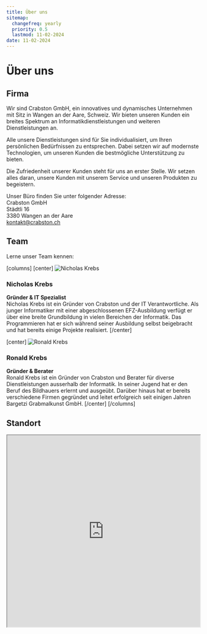 ```yaml
---
title: Über uns
sitemap:
  changefreq: yearly
  priority: 0.5
  lastmod: 11-02-2024
date: 11-02-2024
---
```


# Über uns

## Firma
Wir sind Crabston GmbH, ein innovatives und dynamisches Unternehmen mit Sitz in Wangen an der Aare, Schweiz. Wir bieten unseren Kunden ein breites Spektrum an Informatikdienstleistungen und weiteren Dienstleistungen an.

Alle unsere Dienstleistungen sind für Sie individualisiert, um Ihren persönlichen Bedürfnissen zu entsprechen. Dabei setzen wir auf modernste Technologien, um unseren Kunden die bestmögliche Unterstützung zu bieten.

Die Zufriedenheit unserer Kunden steht für uns an erster Stelle. Wir setzen alles daran, unsere Kunden mit unserem Service und unseren Produkten zu begeistern.

Unser Büro finden Sie unter folgender Adresse:  
Crabston GmbH  
Städtli 16  
3380 Wangen an der Aare  
[kontakt@crabston.ch](mailto:kontakt@crabston.ch)

## Team
Lerne unser Team kennen:

[columns]
[center]
![Nicholas Krebs](nicholas-krebs.webp?resize=200)
### Nicholas Krebs
**Gründer & IT Spezialist**  
Nicholas Krebs ist ein Gründer von Crabston und der IT Verantwortliche. Als junger Informatiker mit einer abgeschlossenen EFZ-Ausbildung verfügt er über eine breite Grundbildung in vielen Bereichen der Informatik. Das Programmieren hat er sich während seiner Ausbildung selbst beigebracht und hat bereits einige Projekte realisiert.
[/center]

[center]
![Ronald Krebs](ronald-krebs.webp?resize=200)
### Ronald Krebs
**Gründer & Berater**  
Ronald Krebs ist ein Gründer von Crabston und Berater für diverse Dienstleistungen ausserhalb der Informatik. In seiner Jugend hat er den Beruf des Bildhauers erlernt und ausgeübt. Darüber hinaus hat er bereits verschiedene Firmen gegründet und leitet erfolgreich seit einigen Jahren Bargetzi Grabmalkunst GmbH.
[/center]
[/columns]


## Standort
<iframe width="100%" height="500px" src="https://www.google.com/maps/embed?pb=!1m18!1m12!1m3!1d2709.0126923332964!2d7.652396377101254!3d47.235897613501805!2m3!1f0!2f0!3f0!3m2!1i1024!2i768!4f13.1!3m3!1m2!1s0x4791d5000e21006b%3A0xdf42a03b9f8ed076!2sCrabston%20GmbH!5e0!3m2!1sde!2sch!4v1713435587063!5m2!1sde!2sch" loading="lazy" referrerPolicy="no-referrer-when-downgrade"></iframe>
